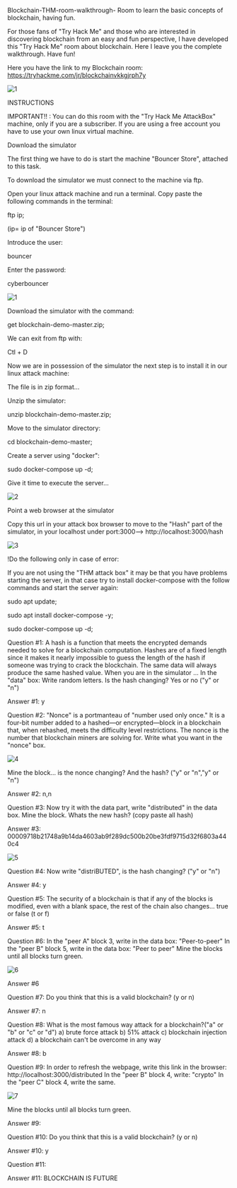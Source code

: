 Blockchain-THM-room-walkthrough-
Room to learn the basic concepts of blockchain, having fun.

For those fans of "Try Hack Me" and those who are interested in discovering blockchain from an easy and fun perspective, I have developed this "Try Hack Me" room about blockchain.
Here I leave you the complete walkthrough. 
Have fun!


Here you have the link to my Blockchain room: https://tryhackme.com/jr/blockchainvkkgjrph7y

![1](https://user-images.githubusercontent.com/109109176/178353266-7c3fdfde-29be-45ee-9d88-6b87c8f98544.jpg)


INSTRUCTIONS

IMPORTANT!! : You can do this room with the "Try Hack Me AttackBox" machine, only if you are a subscriber. If you are using a free account you have to use your own linux virtual machine.


Download the simulator

The first thing we have to do is start the machine "Bouncer Store", attached to this task.

To download the simulator we must connect to the machine via ftp.

Open your linux attack machine and run a terminal. Copy paste the following commands in the terminal:



ftp ip;

(ip= ip of "Bouncer Store")

Introduce the user:

bouncer

Enter the password:

cyberbouncer

![1](https://user-images.githubusercontent.com/109109176/178448664-1864684b-3f29-4ec2-84a3-f9d74f2bcd15.PNG)


Download the simulator with the command:

get blockchain-demo-master.zip;

We can exit from ftp with:

Ctl + D 



Now we are in possession of the simulator the next step is to install it in our linux attack machine:

The file is in zip format...

Unzip the simulator: 

unzip blockchain-demo-master.zip; 

Move to the simulator directory:

cd blockchain-demo-master;

Create a server using "docker":

sudo docker-compose up -d;

Give it time to execute the server...

![2](https://user-images.githubusercontent.com/109109176/178450668-4d3a84e7-e5ee-4aa2-9b93-a8a1b08e8c51.PNG)


Point a web browser at the simulator

Copy this url in your attack box browser to move to the "Hash" part of the simulator, in your localhost under port:3000-->   http://localhost:3000/hash

![3](https://user-images.githubusercontent.com/109109176/178451406-0695884d-f882-4210-bb1a-0b007e8fe110.PNG)


!Do the following only in case of error:

If you are not using the "THM attack box" it may be that you have problems starting the server, in that case try to install docker-compose with the follow commands and start the server again:

sudo apt update;

sudo apt install docker-compose -y;

sudo docker-compose up -d;


Question #1: 
A hash is a function that meets the encrypted demands needed to solve for a blockchain computation. Hashes are of a fixed length since it makes it nearly impossible to guess the length of the hash if someone was trying to crack the blockchain. The same data will always produce the same hashed value.
When you are in the simulator ...
In the "data" box: Write random letters. Is the hash changing? Yes or no ("y" or "n")

Answer #1: 
y

Question #2:
"Nonce" is a portmanteau of "number used only once." It is a four-bit number added to a hashed—or encrypted—block in a blockchain that, when rehashed, meets the difficulty level restrictions. The nonce is the number that blockchain miners are solving for.
Write what you want  in the "nonce" box.

![4](https://user-images.githubusercontent.com/109109176/178451948-64eda2d5-40c5-4ed5-89da-fcab119130c6.PNG)

Mine the block...
is the nonce changing? And the hash? ("y" or "n","y" or "n")

Answer #2:
n,n

Question #3:
Now try it with the data part, write "distributed" in the data box. 
Mine the block.
Whats the new hash? (copy paste all hash)

Answer #3:
00009718b21748a9b14da4603ab9f289dc500b20be3fdf9715d32f6803a440c4

![5](https://user-images.githubusercontent.com/109109176/178456658-a9b628ad-332c-419f-afcc-a289ee28248c.PNG)


Question #4:
Now write  "distriBUTED", is the hash changing? ("y" or "n")

Answer #4:
y

Question #5:
The security of a blockchain is that if any of the blocks is modified, even with a blank space, the rest of the chain also changes... true or false (t or f)

Answer #5:
t

Question #6:
In the "peer A" block 3, write in the data box: "Peer-to-peer" 
In the "peer B" block 5, write in the data box: "Peer to peer" 
Mine the blocks until all blocks turn green.

![6](https://user-images.githubusercontent.com/109109176/178458420-0078a320-2e82-4296-96a4-cffcab94d29b.PNG)

Answer #6

Question #7:
Do you think that this is a valid blockchain? (y or n)

Answer #7:
n

Question #8:
What is the most famous way attack for a blockchain?("a" or "b" or "c" or "d")
a) brute force attack
b) 51% attack
c) blockchain injection attack
d) a blockchain can't be overcome in any way

Answer #8:
b

Question #9:
In order to refresh the webpage, write this link in the browser: http://localhost:3000/distributed
In the "peer B" block 4, write: "crypto"
In the "peer C" block 4, write the same.

![7](https://user-images.githubusercontent.com/109109176/178459467-543c41f9-00c3-4429-bb46-22744d7902e9.PNG)

Mine the blocks until all blocks turn green.

Answer #9:


Question #10:
Do you think that this is a valid blockchain? (y or n)

Answer #10:
y

Question #11:

Answer #11:
BLOCKCHAIN IS FUTURE











